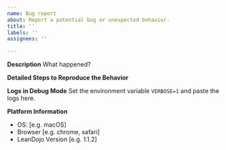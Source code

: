 ```yaml
---
name: Bug report
about: Report a potential bug or unexpected behavior.
title: ''
labels: ''
assignees: ''

---
```


**Description**
What happened?

**Detailed Steps to Reproduce the Behavior**


**Logs in Debug Mode**
Set the environment variable `VERBOSE=1` and paste the logs here.


**Platform Information**
 - OS: [e.g. macOS]
 - Browser [e.g. chrome, safari]
 - LeanDojo Version [e.g. 1.1.2]
